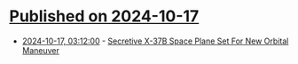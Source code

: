 # [Published on 2024-10-17](index.md)

* [2024-10-17, 03:12:00](https://soylentnews.org/article.pl?sid=24/10/15/0653245&from=rss) - [Secretive X-37B Space Plane Set For New Orbital Maneuver](https://soylentnews.org/article.pl?sid=24/10/15/0653245&from=rss)
